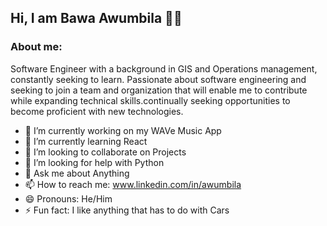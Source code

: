 ## Hi, I am Bawa Awumbila 👨🏿


### About me: 

Software Engineer with a background in GIS and Operations management, constantly seeking to learn.
Passionate about software engineering and seeking to join a team and organization that will enable me to contribute
while expanding technical skills.continually seeking opportunities to become proficient with new technologies.

- 🔭 I’m currently working on my WAVe Music App
- 🌱 I’m currently learning React
- 👯 I’m looking to collaborate on Projects
- 🤔 I’m looking for help with Python
- 💬 Ask me about Anything
- 📫 How to reach me: www.linkedin.com/in/awumbila
- 😄 Pronouns: He/Him
- ⚡ Fun fact: I like anything that has to do with Cars
